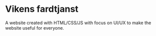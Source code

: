 # Vikens fardtjanst
A website created with HTML/CSS/JS with focus on UI/UX to make the website useful for everyone.

  
